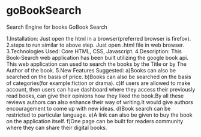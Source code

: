 # goBookSearch
Search Engine for books
GoBook Search

1.Installation: Just open the html in a browser(preferred browser is firefox).
2.steps to run:similar to above step. Just open .html file in web browser.
3.Technologies Used: Core HTML, CSS, Javascript.
4.Description:  This Book-Search web application has been built utilizing the google book api.
		This web application can used to search the books by the Title or by The Author of the book.
5.New Features Suggested:
a)Books can also be searched on the basis of price.
b)Books can also be searched on the basis of categories(for example:fiction or drama).
c)If users are allowed to make account, then users can have dashboard where they access their previously read books, can give their opinions how they liked the book.By all these reviews authors can also enhance their way of writing.It would give authors encouragement to come up with new ideas.
d)Book search can be restricted to particular language.
e)A link can also be given to buy the book on the application itself.
f)One page can be built for readers community where they can share their digital books.  
